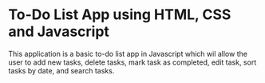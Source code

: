 #  To-Do List App using HTML, CSS and Javascript

This application is a basic to-do list app in Javascript which wil allow the user to add new tasks, delete tasks, mark task as completed, edit task, sort tasks by date, and search tasks.